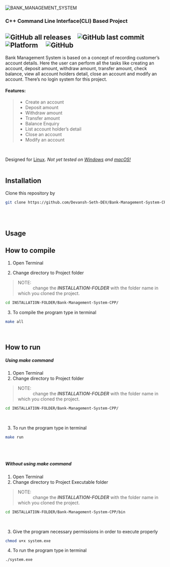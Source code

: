 ![BANK_MANAGEMENT_SYSTEM](https://user-images.githubusercontent.com/129330424/228775837-61e53e15-e065-4318-a881-1aefeb13c945.png)

### C++ Command Line Interface(CLI) Based Project

![GitHub all releases](https://img.shields.io/github/downloads/Devansh-Seth-DEV/Bank-Management-System-CPP/total) &nbsp;&nbsp; ![GitHub last commit](https://img.shields.io/github/last-commit/Devansh-Seth-DEV/Bank-Management-System-CPP) &nbsp; &nbsp; ![Platform](https://img.shields.io/badge/platform-linux-blueviolet) &nbsp; &nbsp; ![GitHub](https://img.shields.io/badge/license-MIT-green)
---

Bank Management System is based on a concept of recording customer’s account details. Here the user can perform all the tasks like creating an account, deposit amount, withdraw amount, transfer amount, check balance, view all account holders detail, close an account and modify an account. There’s no login system for this project.
<br>

#### Features:
> * Create an account
> * Deposit amount
> * Withdraw amount
> * Transfer amount
> * Balance Enquiry
> * List account holder’s detail
> * Close an account
> * Modify an account
<br>

Designed for [Linux](https://www.linux.org/). *Not yet tested on [Windows](https://www.microsoft.com/en-in) and [macOS!](https://support.apple.com/en-in/macos)*
<br><br>

Installation
---
Clone this repository by
```bash
git clone https://github.com/Devansh-Seth-DEV/Bank-Management-System-CPP.git
```
<br><br>

Usage
---

How to compile
---
1. Open Terminal <br>

2. Change directory to Project folder <br>
> NOTE: <br> &nbsp; &nbsp; &nbsp; &nbsp; &nbsp; &nbsp; change the ***INSTALLATION-FOLDER*** with the folder name in which you cloned the project.
```bash
cd INSTALLATION-FOLDER/Bank-Management-System-CPP/
```

3. To compile the program type in terminal
```bash 
make all
```
<br>

How to run
---
##### Using ***make*** command
1. Open Terminal <br>
2. Change directory to Project folder <br>
> NOTE: <br> &nbsp; &nbsp; &nbsp; &nbsp; &nbsp; &nbsp; change the ***INSTALLATION-FOLDER*** with the folder name in which you cloned the project.
```bash
cd INSTALLATION-FOLDER/Bank-Management-System-CPP/
```
<br>

3. To run the program type in terminal
```bash
make run
```
<br><br>

##### Without using ***make*** command
1. Open Terminal <br>
2. Change directory to Project Executable folder <br> 
> NOTE: <br> &nbsp; &nbsp; &nbsp; &nbsp; &nbsp; &nbsp; change the ***INSTALLATION-FOLDER*** with the folder name in which you cloned the project.
```bash
cd INSTALLATION-FOLDER/Bank-Management-System-CPP/bin
```
<br>

3. Give the program necessary permissions in order to execute properly
```bash
chmod u+x system.exe
```
4. To run the program type in terminal
```bash
./system.exe
```
